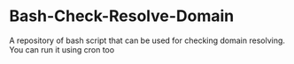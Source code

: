 # Bash-Check-Resolve-Domain
A repository of bash script that can be used for checking domain resolving. You can run it using cron too
